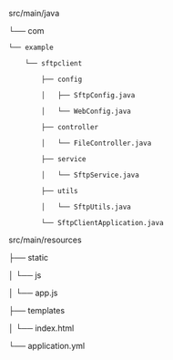 src/main/java

└── com

    └── example
    
        └── sftpclient
        
            ├── config
            
            │   ├── SftpConfig.java
            
            │   └── WebConfig.java
            
            ├── controller
            
            │   └── FileController.java
            
            ├── service
            
            │   └── SftpService.java
            
            ├── utils
            
            │   └── SftpUtils.java
            
            └── SftpClientApplication.java
            
src/main/resources

├── static

│   └── js

│       └── app.js

├── templates

│   └── index.html

└── application.yml